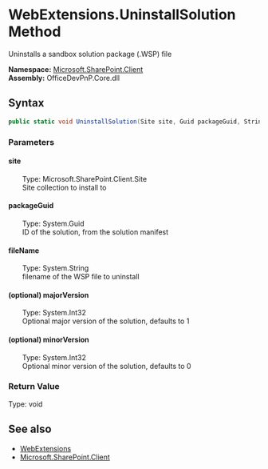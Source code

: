 # WebExtensions.UninstallSolution Method  
 Uninstalls a sandbox solution package (.WSP) file   

**Namespace:** [Microsoft.SharePoint.Client](Microsoft.SharePoint.Client.md)  
**Assembly:** OfficeDevPnP.Core.dll  
## Syntax
```C#
public static void UninstallSolution(Site site, Guid packageGuid, String fileName, Int32 majorVersion, Int32 minorVersion)
```
### Parameters
#### site  
&emsp;&emsp;Type: Microsoft.SharePoint.Client.Site  
&emsp;&emsp;Site collection to install to  

  

#### packageGuid  
&emsp;&emsp;Type: System.Guid  
&emsp;&emsp;ID of the solution, from the solution manifest  

  

#### fileName  
&emsp;&emsp;Type: System.String  
&emsp;&emsp;filename of the WSP file to uninstall  

  

#### (optional) majorVersion  
&emsp;&emsp;Type: System.Int32  
&emsp;&emsp;Optional major version of the solution, defaults to 1  

  

#### (optional) minorVersion  
&emsp;&emsp;Type: System.Int32  
&emsp;&emsp;Optional minor version of the solution, defaults to 0  

  

### Return Value
Type: void  

## See also
- [WebExtensions](Microsoft.SharePoint.Client.WebExtensions.md) 
- [Microsoft.SharePoint.Client](Microsoft.SharePoint.Client.md) 
